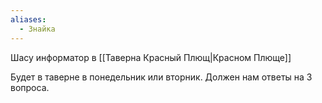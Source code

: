 ```yaml
---
aliases:
  - Знайка
---
```

Шасу информатор в [[Таверна Красный Плющ|Красном Плюще]]

Будет в таверне в понедельник или вторник. Должен нам ответы на 3 вопроса.
